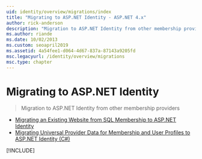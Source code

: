 ```yaml
---
uid: identity/overview/migrations/index
title: "Migrating to ASP.NET Identity - ASP.NET 4.x"
author: rick-anderson
description: "Migration to ASP.NET Identity from other membership providers"
ms.author: riande
ms.date: 10/02/2013
ms.custom: seoapril2019
ms.assetid: 4a54fee1-d064-4d67-837a-87143a9205fd
msc.legacyurl: /identity/overview/migrations
msc.type: chapter
---
```

# Migrating to ASP.NET Identity

> Migration to ASP.NET Identity from other membership providers


- [Migrating an Existing Website from SQL Membership to ASP.NET Identity](migrating-an-existing-website-from-sql-membership-to-aspnet-identity.md)
- [Migrating Universal Provider Data for Membership and User Profiles to ASP.NET Identity (C#)](migrating-universal-provider-data-for-membership-and-user-profiles-to-aspnet-identity.md)

[!INCLUDE[](../../../includes/identity/alter-command-exception.md)]
